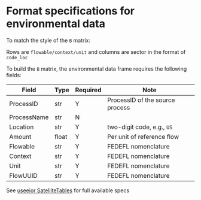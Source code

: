 # Format specifications for environmental data

To match the style of the `B` matrix:

Rows are `flowable/context/unit` and columns are sector in the format of `code_loc`

To build the `B` matrix, the environmental data frame requires the following fields:

 Field | Type | Required |  Note |
----------- |  ---- | ---------| -----  |
ProcessID | str | Y | ProcessID of the source process
ProcessName | str | N |
Location | str | Y | two-digit code, e.g., `US`
Amount | float | Y | Per unit of reference flow
Flowable | str | Y | FEDEFL nomenclature
Context | str | Y | FEDEFL nomenclature
Unit | str | Y | FEDEFL nomenclature
FlowUUID | str| Y | FEDEFL nomenclature



See [useeior SatelliteTables](https://github.com/USEPA/useeior/blob/master/format_specs/Model.md#satellitetables) for full available specs
